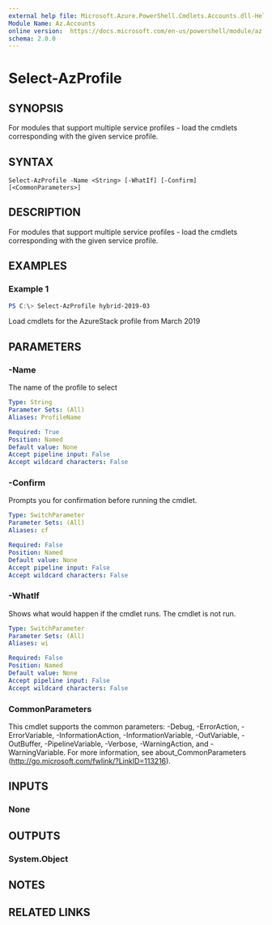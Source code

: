 ```yaml
---
external help file: Microsoft.Azure.PowerShell.Cmdlets.Accounts.dll-Help.xml
Module Name: Az.Accounts
online version:  https://docs.microsoft.com/en-us/powershell/module/az.accounts/select-azprofile
schema: 2.0.0
---
```


# Select-AzProfile

## SYNOPSIS
For modules that support multiple service profiles - load the cmdlets corresponding with the given service profile.

## SYNTAX

```
Select-AzProfile -Name <String> [-WhatIf] [-Confirm] [<CommonParameters>]
```

## DESCRIPTION
For modules that support multiple service profiles - load the cmdlets corresponding with the given service profile.

## EXAMPLES

### Example 1
```powershell
PS C:\> Select-AzProfile hybrid-2019-03
```

Load cmdlets for the AzureStack profile from March 2019

## PARAMETERS

### -Name
The name of the profile to select

```yaml
Type: String
Parameter Sets: (All)
Aliases: ProfileName

Required: True
Position: Named
Default value: None
Accept pipeline input: False
Accept wildcard characters: False
```

### -Confirm
Prompts you for confirmation before running the cmdlet.

```yaml
Type: SwitchParameter
Parameter Sets: (All)
Aliases: cf

Required: False
Position: Named
Default value: None
Accept pipeline input: False
Accept wildcard characters: False
```

### -WhatIf
Shows what would happen if the cmdlet runs.
The cmdlet is not run.

```yaml
Type: SwitchParameter
Parameter Sets: (All)
Aliases: wi

Required: False
Position: Named
Default value: None
Accept pipeline input: False
Accept wildcard characters: False
```

### CommonParameters
This cmdlet supports the common parameters: -Debug, -ErrorAction, -ErrorVariable, -InformationAction, -InformationVariable, -OutVariable, -OutBuffer, -PipelineVariable, -Verbose, -WarningAction, and -WarningVariable.
For more information, see about_CommonParameters (http://go.microsoft.com/fwlink/?LinkID=113216).

## INPUTS

### None

## OUTPUTS

### System.Object
## NOTES

## RELATED LINKS
